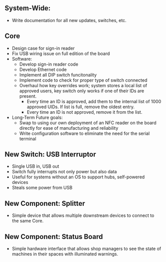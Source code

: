 ## System-Wide:

* Write documentation for all new updates, switches, etc.

## Core
* Design case for sign-in reader
* Fix USB wiring issue on full edition of the board
* Software:
  * Develop sign-in reader code
  * Develop Ethernet code
  * Implement all DIP switch funcitonality
  * Implement code to check for proper type of switch connected
  * Overhaul how key overrides work; system stores a local list of approved users, key switch only works if one of their IDs are present.
    * Every time an ID is approved, add them to the internal list of 1000 approved UIDs. If list is full, remove the oldest entry.
    * Every time an ID is not approved, remove it from the list.
* Long-Term Future goals:
  * Swap to using our own deployment of an NFC reader on the board directly for ease of manufacturing and reliability
  * Write configuration software to eliminate the need for the serial terminal

## New Switch: USB Interruptor
* Single USB in, USB out
* Switch fully interrupts not only power but also data
* Useful for systems without an OS to support hubs, self-powered devices
* Steals some power from USB

## New Component: Splitter
* Simple device that allows multiple downstream devices to connect to the same Core.

## New Component: Status Board
* Simple hardware interface that allows shop managers to see the state of machines in their spaces with illuminated warnings. 
